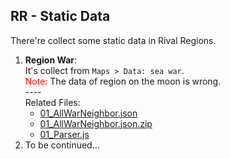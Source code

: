 RR - Static Data
----

There're collect some static data in Rival Regions.

1. **Region War**:  
   It's collect from `Maps > Data: sea war`.  
   <span style="color: red">Note:</span> The data of region on the moon is wrong.  
   \----  
   Related Files:  
   * [01_AllWarNeighbor.json](./01_AllWarNeighbor.json)
   * [01_AllWarNeighbor.json.zip](01_AllWarNeighbor.json.zip)
   * [01_Parser.js](01_Parser.js)
2. To be continued...
